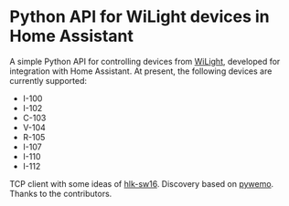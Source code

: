 # Python API for WiLight devices in Home Assistant

A simple Python API for controlling devices from [WiLight](https://www.wilight.com.br), developed for integration with Home Assistant. At present, the following devices are currently supported:

- I-100
- I-102
- C-103
- V-104
- R-105
- I-107
- I-110
- I-112

TCP client with some ideas of [hlk-sw16](https://github.com/jameshilliard/hlk-sw16).
Discovery based on [pywemo](https://github.com/pavoni/pywemo).
Thanks to the contributors.
